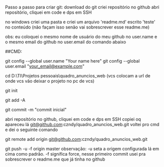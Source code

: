 Passo a passo para criar git: 
download do git
criei repositório no github
abri repositório, cliquei em code e dps em SSH

no windows criei uma pasta e criei um arquivo 'readme.md' escrito 'teste' no conteúdo (não façam isso senão vai sobrescrever esse readme.me)

obs: eu coloquei o mesmo nome de usuário do meu github no user.name e o mesmo email do github no user.email do comando abaixo

##CMD:

git config --global user.name "Your name here"
git config --global user.email "your_email@example.com"

cd D:\TI\Projetos pessoais\quadro_anuncios_web (vcs colocam a url de onde vcs vão deixar o projeto no pc de vcs)

git init

git add -A

git commit -m "commit inicial"


abri repositório no github, cliquei em code e dps em SSH
copiei oq apareceu lá git@github.com:czndy/quadro_anuncios_web.git
voltei pro cmd e dei o seguinte comando

git remote add origin git@github.com:czndy/quadro_anuncios_web.git

git push -u -f origin master
observação: -u seta a origem configurada lá em cima como padrão. -f significa force, nesse primeiro commit usei pra sobrescrever o readme.me que já tinha no github